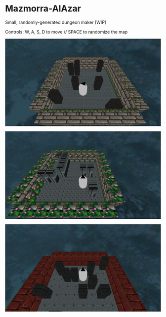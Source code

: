 # Mazmorra-AlAzar
Small, randomly-generated dungeon maker [WIP]

Controls: W, A, S, D to move // SPACE to randomize the map

![alt text](https://raw.githubusercontent.com/ChotoTheBright/Mazmorra-AlAzar/main/assets/images-fonts/screencap1.png "Screenshot 1")

![alt text](https://raw.githubusercontent.com/ChotoTheBright/Mazmorra-AlAzar/main/assets/images-fonts/screencap2.png "Screenshot 1")

![alt text](https://raw.githubusercontent.com/ChotoTheBright/Mazmorra-AlAzar/main/assets/images-fonts/screencap3.png "Screenshot 1")


